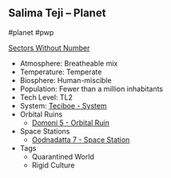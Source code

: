 ## Salima Teji &ndash; Planet

#planet #pwp 

[Sectors Without Number](https://sectorswithoutnumber.com/sector/bfDcBzTtgpeyLUfwzjio/planet/0x1xVM3o6lAS2inkjEET)

- Atmosphere: Breatheable mix
- Temperature: Temperate
- Biosphere: Human-miscible
- Population: Fewer than a million inhabitants
- Tech Level: TL2
- System: [Teciboe - System](Teciboe%20-%20System.md)
- Orbital Ruins
   - [Domoni 5 - Orbital Ruin](Domoni%205%20-%20Orbital%20Ruin.md)
- Space Stations
   - [Oodnadatta 7 - Space Station](Oodnadatta%207%20-%20Space%20Station.md)
- Tags
	- Quarantined World
	- Rigid Culture